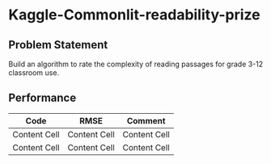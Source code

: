 # Kaggle-Commonlit-readability-prize

## Problem Statement
Build  an algorithm to rate the complexity of reading passages for grade 3-12 classroom use.

## Performance
| Code   | RMSE | Comment | 
| ------------- | ------------- | --------------|
| Content Cell  | Content Cell  | Content Cell |
| Content Cell  | Content Cell  | Content Cell |
